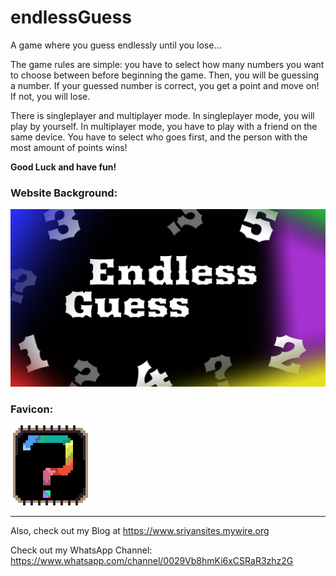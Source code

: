 # endlessGuess

A game where you guess endlessly until you lose...

<p>
    The game rules are simple: you have to select how many numbers you
    want to choose between before beginning the game. Then, you will be
    guessing a number. If your guessed number is correct, you get a
    point and move on! If not, you will lose.
</p>
<p>
    There is singleplayer and multiplayer mode. In singleplayer mode,
    you will play by yourself. In multiplayer mode, you have to play
    with a friend on the same device. You have to select who goes first,
    and the person with the most amount of points wins!
</p>
<p style="font-weight: bold">Good Luck and have fun!</p>

### Website Background:

![Background Image](img/background.jpg)

### Favicon:

![Favicon](img/favicon.png)

<hr>

Also, check out my Blog at https://www.sriyansites.mywire.org

Check out my WhatsApp Channel: https://www.whatsapp.com/channel/0029Vb8hmKi6xCSRaR3zhz2G
